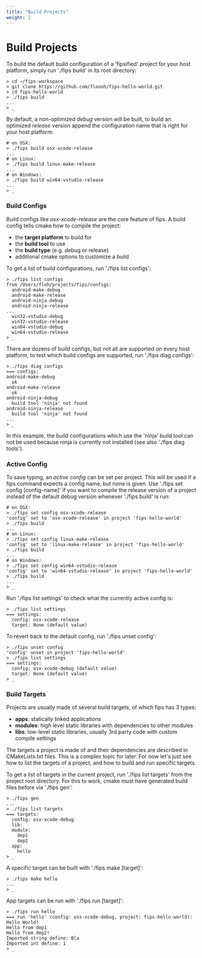 ```yaml
---
title: "Build Projects"
weight: 2
---
```

# Build Projects

To build the default build configuration of a 'fipsified' project for your 
host platform, simply run './fips build' in its root directory:

```
> cd ~/fips-workspace
> git clone https://github.com/floooh/fips-hello-world.git
> cd fips-hello-world
> ./fips build
...
> _
```

By default, a non-optimized _debug_ version will be built, to build
an optimized _release_ version append the configuration name that is 
right for your host platform:

```
# on OSX:
> ./fips build osx-xcode-release
...
# on Linux:
> ./fips build linux-make-release
...
# on Windows:
> ./fips build win64-vstudio-release
...
> _
```

### Build Configs

Build configs like _osx-xcode-release_ are the core feature of fips. A
build config tells cmake how to compile the project:

* the **target platform** to build for
* the **build tool** to use
* the **build type** (e.g. debug or release)
* additional cmake options to customize a build

To get a list of build configurations, run './fips list configs':

```
> ./fips list configs
from /Users/floh/projects/fips/configs:
  android-make-debug
  android-make-release
  android-ninja-debug
  android-ninja-release
...
  win32-vstudio-debug
  win32-vstudio-release
  win64-vstudio-debug
  win64-vstudio-release
> _
```

There are dozens of build configs, but not all are supported on every
host platform, to test which build configs are supported, run 
'./fips diag configs':

```
> ./fips diag configs
=== configs:
android-make-debug
  ok
android-make-release
  ok
android-ninja-debug
  build tool 'ninja' not found
android-ninja-release
  build tool 'ninja' not found
...
> _
```

In this example, the build configurations which use the 'ninja' build tool
can not be used because ninja is currently not installed (see also './fips
diag tools').

### Active Config

To save typing, an _active config_ can be set per project. This will
be used if a fips command expects a config name, but none is given. 
Use './fips set config [config-name]' if you
want to compile the release version of a project instead of the default
debug version whenever './fips build' is run:

```
# on OSX:
> ./fips set config osx-xcode-release
'config' set to 'osx-xcode-release' in project 'fips-hello-world'
> ./fips build
...
# on Linux:
> ./fips set config linux-make-release
'config' set to 'linux-make-release' in project 'fips-hello-world'
> ./fips build
...
# on Windows:
> ./fips set config win64-vstudio-release 
'config' set to 'win64-vstudio-release' in project 'fips-hello-world'
> ./fips build
...
> _
```

Run './fips list settings' to check what the currently active config is:

```
> ./fips list settings
=== settings:
  config: osx-xcode-release
  target: None (default value)
```

To revert back to the default config, run './fips unset config':

```
> ./fips unset config
'config' unset in project 'fips-hello-world'
> ./fips list settings
=== settings:
  config: osx-xcode-debug (default value)
  target: None (default value)
> _
```

### Build Targets

Projects are usually made of several build targets, of which fips has 3
types:

* **apps**: statically linked applications
* **modules**: high level static libraries with dependencies to other modules
* **libs**: low-level static libraries, usually 3rd party code with custom compile
settings

The targets a project is made of and their dependencies are described
in CMakeLists.txt files. This is a complex topic for later. For now let's just
see how to list the targets of a project, and how to build and run specific
targets.

To get a list of targets in the current project, run './fips list targets'
from the project root directory. For this to work, cmake must have generated 
build files before via './fips gen':

```
> ./fips gen
...
> ./fips list targets
=== targets:
  config: osx-xcode-debug
  lib:
  module:
    dep1
    dep2
  app:
    hello
> _ 
```

A specific target can be built with './fips make [target]':

```
> ./fips make hello
...
> _
```

App targets can be run with './fips run [target]':

```
> ./fips run hello
=== run 'hello' (config: osx-xcode-debug, project: fips-hello-world):
Hello World!
Hello from dep1
Hello from dep2!
Imported string define: Bla
Imported int define: 1
> _
```

